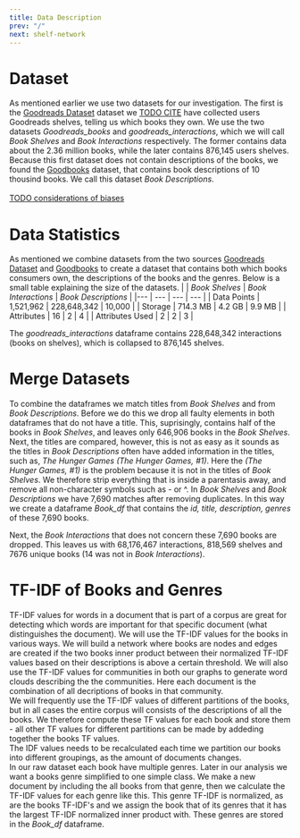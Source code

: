 ```yaml
---
title: Data Description
prev: "/"
next: shelf-network
---
```


# **Dataset** 
As mentioned earlier we use two datasets for our investigation. The first is the [Goodreads Dataset](https://sites.google.com/eng.ucsd.edu/ucsdbookgraph/home) dataset we [TODO CITE](#) have collected users Goodreads shelves, telling us which books they own. We use the two datasets *Goodreads_books* and *goodreads_interactions*, which we will call *Book Shelves* and *Book Interactions* respectively. The former contains data about the 2.36 million books, while the later contains 876,145 users shelves. <br>
Because this first dataset does not contain descriptions of the books, we found the [Goodbooks](https://github.com/malcolmosh/goodbooks-10k-extended/blob/master/README.md) dataset, that contains book descriptions of 10 thousind books. We call this dataset *Book Descriptions*.<br>
<br>
[TODO considerations of biases](#)


# **Data Statistics** 
As mentioned we combine datasets from the two sources [Goodreads Dataset](https://sites.google.com/eng.ucsd.edu/ucsdbookgraph/home) and [Goodbooks](https://github.com/malcolmosh/goodbooks-10k-extended/blob/master/README.md) to create a dataset that contains both which books consumers own, the descriptions of the books and the genres. Below is a small table explaining the size of the datasets.
|                 | *Book Shelves*  | *Book Interactions* | *Book Descriptions* |
|---              | ---             | ---                 |  ---                | 
| Data Points     |    1,521,962    |     228,648,342     |       10,000        | 
| Storage         |     714.3 MB    |        4.2 GB       |       9.9 MB        | 
| Attributes      |       16        |          2          |          4          | 
| Attributes Used |       2         |          2          |          3          |

The *goodreads_interactions* dataframe contains 228,648,342 interactions (books on shelves), which is collapsed to 876,145 shelves. 

# **Merge Datasets** 
To combine the dataframes we match titles from *Book Shelves* and from *Book Descriptions*. Before we do this we drop all faulty elements in both dataframes that do not have a title. This, suprisingly, contains half of the books in *Book Shelves*, and leaves only 646,906 books in the *Book Shelves*.<br>
Next, the titles are compared, however, this is not as easy as it sounds as the titles in *Book Descriptions* often have added information in the titles, such as, *The Hunger Games (The Hunger Games, #1)*. 
Here the *(The Hunger Games, #1)* is the problem because it is not in the titles of *Book Shelves*. We therefore strip everything that is inside a parentasis away, and remove all non-character symbols such as - or ^. 
In *Book Shelves* and *Book Descriptions* we have 7,690 matches after removing duplicates. In this way we create a dataframe *Book_df* that contains the *id, title, description, genres* of these 7,690 books.<br>

Next, the *Book Interactions* that does not concern these 7,690 books are dropped. This leaves us with 68,176,467 interactions, 818,569 shelves and 7676 unique books (14 was not in *Book Interactions*). 

# **TF-IDF of Books and Genres**
TF-IDF values for words in a document that is part of a corpus are great for detecting which words are important for that specific document (what distinguishes the document). We will use the TF-IDF values for the books in various ways. We will build a network where books are nodes and edges are created if the two books inner product between their normalized TF-IDF values based on their descriptions is above a certain threshold. We will also use the TF-IDF values for communities in both our graphs to generate word clouds describing the the communities. Here each document is the combination of all decriptions of books in that community. 
<br>
We will frequently use the TF-IDF values of different partitions of the books, but in all cases the entire corpus will consists of the descriptions of all the books. We therefore compute these TF values for each book and store them - all other TF values for different partitions can be made by addeding together the books TF values. 
<br>
The IDF values needs to be recalculated each time we partition our books into different groupings, as the amount of documents changes. 
<br>
In our raw dataset each book have multiple genres. Later in our analysis we want a books genre simplified to one simple class. We make a new document by including the all books from that genre, then we calculate the TF-IDF values for each genre like this. This genre TF-IDF is normalized, as are the books TF-IDF's and we assign the book that of its genres that it has the largest TF-IDF normalized inner product with. These genres are stored in the *Book_df* dataframe. 
